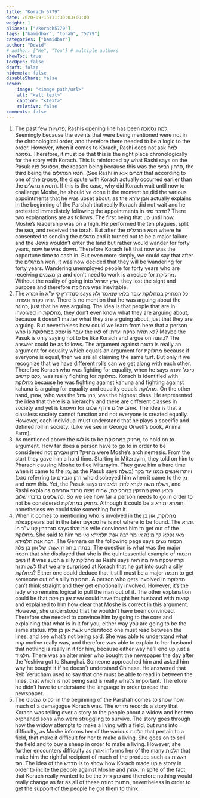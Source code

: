 ```yaml
---
title: "Korach 5779"
date: 2020-09-15T11:30:03+00:00
weight: 1
aliases: ["/korach5779"]
tags: ["bamidbar", "torah", "5779"]
categories: ["bamidbar"]
author: "Dovid"
# author: ["Me", "You"] # multiple authors
showToc: true
TocOpen: false
draft: false
hidemeta: false
disableShare: false
cover:
    image: "<image path/url>"
    alt: "<alt text>"
    caption: "<text>"
    relative: false
comments: false
---
```

1) The past few פרשיות, Rashis opening line has been למה נסמכה. Seemingly because the events that were being mentioned were not in the chronological order, and therefore there needed to be a logic to the order. However, when it comes to Korach, Rashi does not ask למה נסמכה. Therefore, it must be that this is the right place chronologically for the story with Korach. This is reinforced by what Rashi says on the Pasuk ויפלו על פניו, the reason being because this was the סרחון רביעי, the third being the חטא המרגלים. (See Rashi in דברים א:א that according to one of the פשטים, the dispute with Korach actually occurred earlier than the חטא המרגלים). If this is the case, why did Korach wait until now to challenge Moshe, he should’ve done it the moment he did the various appointments that he was upset about, as the אבן עזרא actually explains in the beginning of the Parshah that really Korach did not wait and he protested immediately following the appointments in מדבר סיני?
There two explanations are as follows. The first being that up until now, Moshe’s leadership was on a high. He performed the ten plagues, split the sea, and received the torah. But after the חטא המרגלים where he consented to sending the מרגלים and it turned out to be a major failure and the Jews wouldn’t enter the land but rather would wander for forty years, now he was down. Therefore Korach felt that now was the opportune time to cash in. But even more simply, we could say that after the חטא המרגלים, it was now decided that they will be wandering for forty years. Wandering unemployed people for forty years who are receiving מן משמים and don’t need to work is a recipe for מחלוקת. Without the reality of going into ארץ ישראל, they lost the sight and purpose and therefore מחלוקת was inevitable.
2) The גמרא in סנהדרין קי ע"א says כל המחזיק במחלוקת עובר בלאו שנאמר ולא יהיה כקרח וכעדתו. There is no mention that he was arguing about the כהונה, just that he was arguing. The idea is that people that are in involved in מחלוקת, they don’t even know what they are arguing about, because it doesn’t matter what they are arguing about, just that they are arguing.
But nevertheless how could we learn from here that a person who is עוסק במחלוקת is עובר the לאו of לא תהיה כרקח ועדתו? Maybe the Pasuk is only saying not to be like Korach and argue on כהונה?
The answer could be as follows. The argument against כהונה is really an argument for equality which equals an argument for מחלוקת because if everyone is equal, then we are all claiming the same turf. But only if we recognize that we have different rolls can we get along with each other. Therefore Korach who was fighting for equality, when he says כי כל העדה כלם קדשים, was really fighting for מחלוקת. Korach is identified with מחלוקת because he was fighting against kahuna and fighting against kahuna is arguing for equality and equality equals מחלוקת.
On the other hand, אהרן, who was the כהן גדול, was the highest class. He represented the idea that there is a hierarchy and there are different classes in society and yet is known for אוהב שלום ורודף שלום. The idea is that a classless society cannot function and not everyone is created equally. However, each individual must understand that he plays a specific and defined roll in society. (Like we see in George Orwell’s book, Animal Farm).
3) As mentioned above the לאו is to be מחזיק במחלוקת, to hold on to argument. How far does a person have to go to in order to be considered not מחזיק? דתן ואבירם were Moshe’s arch nemesis. From the start they gave him a hard time. Starting in Mitzrayim, they told on him to Pharaoh causing Moshe to flee Mitzrayim. They gave him a hard time when it came to the מן, as the Pasuk says ויותרו אנשים ממנו עד בקר  (בשלח טז:כ) referring to דתן ואבירם who disobeyed him when it came to the מן and now this. Yet, the Pasuk says וישלח משה לקרא לדתן ולאבירם, and Rashi explains מכאן שאין מחזיקין במחלוקת, שהיה משה מחזר אחריהם להשלימם בדברי שלום. So we see how far a person needs to go in order to not be considered מחזיק במחלוקת. Although it could be a חומרא יתירא, nonetheless we could take something from it.
4) When it comes to mentioning who is involved in the מחלוקת,  און בן פלתappears but in the later פסוקים he is not where to be found. The גמרא in סנהדרין קט ע"ב says that his wife convinced him to get out of the מחלוקת. She said to him מאי נפקא לך מינה אי מר רבה אנת תלמידא ואי מר רבה אנת תלמידא. The Gemara on the following page says חכמות נשים בנתה ביתה זו אשתו של און בן פלת. The question is what was the major חכמה that she displayed that she is the quintessential example of חכמות נשים if it was such a silly מחלוקת as Rashi says וקרח שפקח היה מה ראה לשטות זה that we are surprised at Korach that he got into such a silly מחלוקת?
Either one could deduce that it still must be a major חכמה to get someone out of a silly מחלוקת. A person who gets involved in מחלוקת can’t think straight and they get emotionally involved. However, it’s the lady who remains logical to pull the man out of it.
The other explanation could be that אשת און בן פלת could have fought her husband with קנאות and explained to him how clear that Moshe is correct in this argument. However, she understood that he wouldn’t have been convinced. Therefore she needed to convince him by going to the core and explaining that what is in it for you, either way you are going to be the same status. אשת און בן פלת understood one must read between the lines, and see what’s not being said. She was able to understand what קרח motive really was, and therefore was able to explain to her husband that nothing is really in it for him, because either way he’ll end up just a תלמיד.
There was an alter mirer who bought the newspaper the day after the Yeshiva got to Shanghai. Someone approached him and asked him why he bought it if he doesn’t understand Chinese. He answered that Reb Yerucham used to say that one must be able to read in between the lines, that which is not being said is really what’s important. Therefore he didn’t have to understand the language in order to read the newspaper.  
5) The ילקוט שמעוני in the beginning of the Parshah comes to show how much of a demagogue Korach was. The מדרש records a story that Korach was telling over a story to the people about a widow and her two orphaned sons who were struggling to survive. The story goes through how the widow attempts to make a living with a field, but runs into difficulty, as Moshe informs her of the various הלכות that pertain to a field, that make it difficult for her to make a living. She goes on to sell the field and to buy a sheep in order to make a living. However, she further encounters difficulty as אהרן informs her of the many הלכות that make him the rightful recipient of much of the produce such as ראשית הגז. The idea of the מדרש is to show how Korach made up a story in order to incite the people against Moshe and אהרן. In spite of the fact that Korach really wanted to be the כהן גדול and therefore nothing would really change as far as all of these מתנות כהונה, nevertheless in order to get the support of the people he got them to think.
